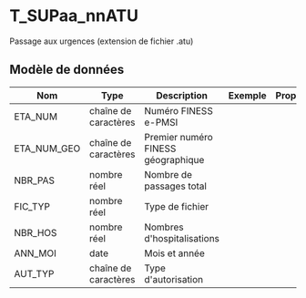 # T_SUPaa_nnATU

Passage aux urgences (extension de fichier .atu)


## Modèle de données

|Nom|Type|Description|Exemple|Propriétés|
|-|-|-|-|-|
|ETA_NUM|chaîne de caractères|Numéro FINESS e-PMSI|||
|ETA_NUM_GEO|chaîne de caractères|Premier numéro FINESS géographique|||
|NBR_PAS|nombre réel|Nombre de passages total|||
|FIC_TYP|nombre réel|Type de fichier|||
|NBR_HOS|nombre réel|Nombres d'hospitalisations|||
|ANN_MOI|date|Mois et année|||
|AUT_TYP|chaîne de caractères|Type d'autorisation|||
